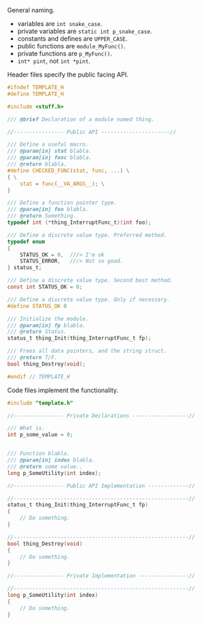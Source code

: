 
General naming.
  - variables are `int snake_case`.
  - private variables are `static int p_snake_case`.
  - constants and defines are `UPPER_CASE`.
  - public functions are `module_MyFunc()`.
  - private functions are `p_MyFunc()`.
  - `int* pint`, not `int *pint`.

Header files specify the public facing API.
``` C
#ifndef TEMPLATE_H
#define TEMPLATE_H

#include <stuff.h>

/// @brief Declaration of a module named thing.

//---------------- Public API ----------------------//

/// Define a useful macro.
/// @param[in] stat blabla.
/// @param[in] func blabla.
/// @return blabla.
#define CHECKED_FUNC(stat, func, ...) \
{ \
    stat = func(__VA_ARGS__); \
}

/// Define a function pointer type.
/// @param[in] foo blabla.
/// @return Something.
typedef int (*thing_InterruptFunc_t)(int foo);

/// Define a discrete value type. Preferred method.
typedef enum
{
    STATUS_OK = 0,  ///> I'm ok
    STATUS_ERROR,   ///> Not so good.
} status_t;

/// Define a discrete value type. Second best method.
const int STATUS_OK = 0;

/// Define a discrete value type. Only if necessary.
#define STATUS_OK 0

/// Initialize the module.
/// @param[in] fp blabla.
/// @return Status.
status_t thing_Init(thing_InterruptFunc_t fp);

/// Frees all data pointers, and the string struct.
/// @return T/F.
bool thing_Destroy(void);

#endif // TEMPLATE_H
```

Code files implement the functionality.
``` C
#include "template.h"

//---------------- Private Declarations ------------------//

/// What is.
int p_some_value = 0;


/// Function blabla.
/// @param[in] index blabla.
/// @return some value..
long p_SomeUtility(int index);

//---------------- Public API Implementation -------------//

//--------------------------------------------------------//
status_t thing_Init(thing_InterruptFunc_t fp)
{
    // Do something.
}

//--------------------------------------------------------//
bool thing_Destroy(void)
{
    // Do something.
}

//---------------- Private Implementation ----------------//

//--------------------------------------------------------//
long p_SomeUtility(int index)
{
    // Do something.
}
```
